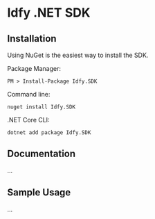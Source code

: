 # Idfy .NET SDK

## Installation
Using NuGet is the easiest way to install the SDK.

Package Manager:

	PM > Install-Package Idfy.SDK

Command line:  

	nuget install Idfy.SDK

.NET Core CLI:  

	dotnet add package Idfy.SDK

## Documentation
...

## Sample Usage
...
